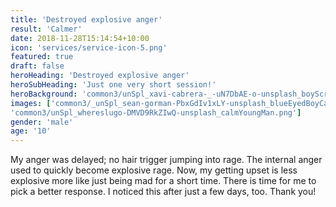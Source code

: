 ```yaml
---
title: 'Destroyed explosive anger'
result: 'Calmer'
date: 2018-11-28T15:14:54+10:00
icon: 'services/service-icon-5.png'
featured: true
draft: false
heroHeading: 'Destroyed explosive anger'
heroSubHeading: 'Just one very short session!'
heroBackground: 'common3/unSpl_xavi-cabrera-_-uN7DbAE-o-unsplash_boyScreams.jpg'
images: ['common3/_unSpl_sean-gorman-PbxGdIv1xLY-unsplash_blueEyedBoyCalm.png',
'common3/unSpl_whereslugo-DMVD9RkZIwQ-unsplash_calmYoungMan.png']
gender: 'male'
age: '10'
---
```


My anger was delayed; no hair trigger jumping into rage. The internal anger used to quickly become explosive rage. Now, my getting upset is less explosive more like just being mad for a short time. There is time for me to pick a better response. I noticed this after just a few days, too. Thank you!
